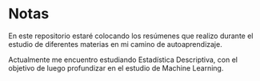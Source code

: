 # Notas
En este repositorio estaré colocando los resúmenes que realizo durante el estudio de diferentes materias en mi camino de autoaprendizaje.

Actualmente me encuentro estudiando Estadística Descriptiva, con el objetivo de luego profundizar en el estudio de Machine Learning.
